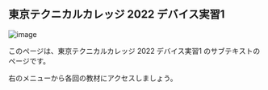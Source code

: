 ## 東京テクニカルカレッジ 2022 デバイス実習1

![image](https://i.gyazo.com/09f48b67a96b7ccfe8e082544c600f5b.png)

このページは、東京テクニカルカレッジ 2022 デバイス実習1 のサブテキストのページです。

右のメニューから各回の教材にアクセスしましょう。